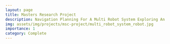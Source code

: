 ```yaml
---
layout: page
title: Masters Research Project
description: Navigation Planning For A Multi Robot System Exploring An Unknown Environment Supported By Volumetric Data
img: assets/img/projects/msc-project/multi_robot_system_robot.jpg
importance: 1
category: Complete
---
```


